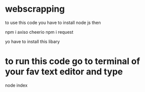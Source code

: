# webscrapping
to use this code you have to install node js then


 npm i axiso cheerio
 npm i request

yo have to install this libary


# to run this code go to terminal of your fav text editor and type

node index
